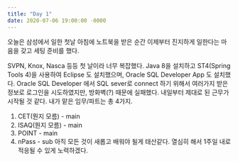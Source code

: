 ```yaml
---
title: "Day 1"
date: 2020-07-06 19:00:00 -0000
---
```


오늘은 삼성에서 일한 첫날
아침에 노트북을 받은 순간 이제부터 진지하게 일한다는 마음을 갖고 세팅 준비를 했다.

SVPN, Knox, Nasca 등등 첫 날이라 너무 복잡했다. 
Java 8을 설치하고 ST4(Spring Tools 4)을 사용하여 Eclipse 도 설치했으며, Oracle SQL Developer App 도 설치했다.
Oracle SQL Developer 에서 SQL sever로 connect 하기 위해서 여러가지 받은 정보로 로그인을 시도하였지만,
방화벽(?) 때문에 실패했다. 내일부터 제대로 된 근무가 시작될 것 같다.
내가 맡은 임무/파트는 총 4가지.
1. CET(뭔지 모름) - main
2. ISAQ(뭔지 모름) - main
3. POINT - main
4. nPass - sub
아직 모든 것이 새롭고 배워야 될게 태산같다. 열심히 해서 1주일 내로 적응될 수 있게 노력하겠다.

